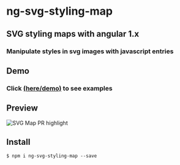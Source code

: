 # ng-svg-styling-map
## SVG styling maps with angular 1.x

### Manipulate styles in svg images with javascript entries

## Demo
### Click [(here/demo)](http://guiseek.js.org/ng-svg-styling-map/examples/) to see examples

## Preview
![SVG Map PR highlight](http://guiseek.js.org/ng-svg-styling-map/images/ng-svg-style-map-pr.png)

## Install
```shell
$ npm i ng-svg-styling-map --save
```